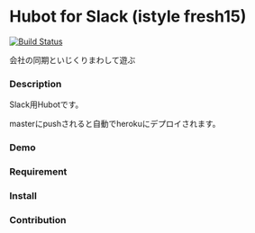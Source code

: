 Hubot for Slack (istyle fresh15)
====

[![Build Status](https://travis-ci.org/sota1235/slack-fresh15-hubot.svg?branch=master)](https://travis-ci.org/sota1235/slack-fresh15-hubot)

会社の同期といじくりまわして遊ぶ

### Description

Slack用Hubotです。

masterにpushされると自動でherokuにデプロイされます。

### Demo

### Requirement

### Install

### Contribution

